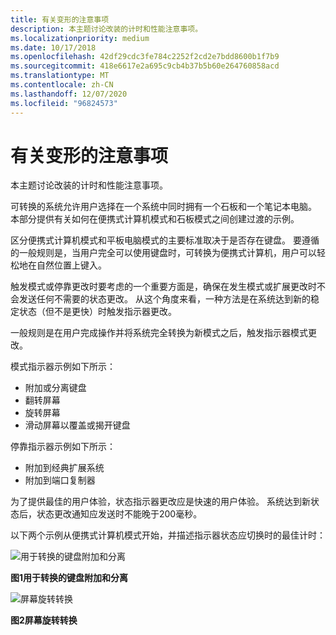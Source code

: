 ```yaml
---
title: 有关变形的注意事项
description: 本主题讨论改装的计时和性能注意事项。
ms.localizationpriority: medium
ms.date: 10/17/2018
ms.openlocfilehash: 42df29cdc3fe784c2252f2cd2e7bdd8600b1f7b9
ms.sourcegitcommit: 418e6617e2a695c9cb4b37b5b60e264760858acd
ms.translationtype: MT
ms.contentlocale: zh-CN
ms.lasthandoff: 12/07/2020
ms.locfileid: "96824573"
---
```

# <a name="considerations-for-convertibles"></a>有关变形的注意事项


本主题讨论改装的计时和性能注意事项。

可转换的系统允许用户选择在一个系统中同时拥有一个石板和一个笔记本电脑。 本部分提供有关如何在便携式计算机模式和石板模式之间创建过渡的示例。

区分便携式计算机模式和平板电脑模式的主要标准取决于是否存在键盘。 要遵循的一般规则是，当用户完全可以使用键盘时，可转换为便携式计算机，用户可以轻松地在自然位置上键入。

触发模式或停靠更改时要考虑的一个重要方面是，确保在发生模式或扩展更改时不会发送任何不需要的状态更改。 从这个角度来看，一种方法是在系统达到新的稳定状态（但不是更快）时触发指示器更改。

一般规则是在用户完成操作并将系统完全转换为新模式之后，触发指示器模式更改。

模式指示器示例如下所示：

-   附加或分离键盘
-   翻转屏幕
-   旋转屏幕
-   滑动屏幕以覆盖或揭开键盘

停靠指示器示例如下所示：

-   附加到经典扩展系统
-   附加到端口复制器

为了提供最佳的用户体验，状态指示器更改应是快速的用户体验。 系统达到新状态后，状态更改通知应发送时不能晚于200毫秒。

以下两个示例从便携式计算机模式开始，并描述指示器状态应切换时的最佳计时：

![用于转换的键盘附加和分离](images/keyboardattachdetachconvertible.jpg)

**图1用于转换的键盘附加和分离**

![屏幕旋转转换](images/screenswivelconvertible.jpg)

**图2屏幕旋转转换**

 

 





